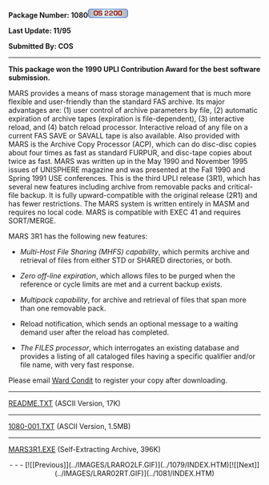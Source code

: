 <x-sas-window top="238" bottom="628" left="75" right="605">



<b>Package Number: 1080</b>![](../IMAGES/OS2200.JPG)


<b>Last Update: 11/95</b>


<b>Submitted By: COS</b>


&#10;
- - -
<b>This package won the 1990 UPLI Contribution Award for the best
software submission.</b>


MARS provides a means of mass storage management that is much more
flexible and user-friendly than the standard FAS archive. Its major
advantages are: (1) user control of archive parameters by file, (2)
automatic expiration of archive tapes (expiration is file-dependent),
(3) interactive reload, and (4) batch reload processor. Interactive
reload of any file on a current FAS SAVE or SAVALL tape is also
available. Also provided with MARS is the Archive Copy Processor
(ACP), which can do disc-disc copies about four times as fast as
standard FURPUR, and disc-tape copies about twice as fast. MARS was
written up in the May 1990 and November 1995 issues of UNISPHERE
magazine and was presented at the Fall 1990 and Spring 1991 USE
conferences. This is the third UPLI release (3R1), which has several
new features including archive from removable packs and critical-file
backup. It is fully upward-compatible with the original release (2R1)
and has fewer restrictions. The MARS system is written entirely in
MASM and requires no local code. MARS is compatible with EXEC 41 and
requires SORT/MERGE.


MARS 3R1 has the following new features:


   
- <i>Multi-Host File Sharing (MHFS) capability</i>, which
       permits archive and retrieval of files from either STD or SHARED
       directories, or both.
    
       
- <i>Zero off-line expiration</i>, which allows files to be
       purged when the reference or cycle limits are met and a current
       backup exists.
    
       
- <i>Multipack capability</i>, for archive and retrieval of
       files that span more than one removable pack.
    
       
- Reload notification, which sends an optional message to a
       waiting demand user after the reload has completed.
    
       
- <i>The FILES processor</i>, which interrogates an existing
       database and provides a listing of all cataloged files having a
       specific qualifier and/or file name, with very fast response.


Please email [Ward
Condit](mailto:WCondit@CI.SCOTTSDALE.AZ.US) to register your copy after downloading.


&#10;
- - -
[README.TXT](README.TXT)
(ASCII Version, 17K)


&#10;
- - -
[1080-001.TXT](1080-001.TXT)
(ASCII Version, 1.5MB)


&#10;
- - -
[MARS3R1.EXE](MARS3E1.EXE)
(Self-Extracting Archive, 396K)

<center>
- - -
[![[Previous]](../IMAGES/LRARO2LF.GIF)](../1079/INDEX.HTM)[![[Next]](../IMAGES/LRAR02RT.GIF)](../1081/INDEX.HTM)
</center>


</x-sas-window>